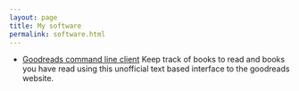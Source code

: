 ```yaml
---
layout: page
title: My software
permalink: software.html
---
```


  - [Goodreads command line client](https://github.com/jmn/goodreads)
    Keep track of books to read and books you have read using this unofficial text based interface to the goodreads website.
